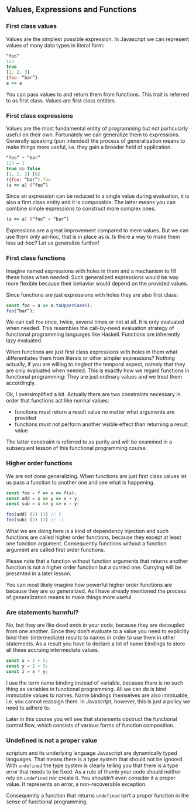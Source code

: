 ## Values, Expressions and Functions

### First class values

Values are the simplest possible expression. In Javascript we can represent values of many data types in literal form:

```Javascript
“foo”
123
true
[1, 2, 3]
{foo: “bar”}
a => a
```

You can pass values to and return them from functions. This trait is referred to as first class. Values are first class entities.

### First class expressions

Values are the most fundamental entity of programming but not particularly useful on their own. Fortunately we can generalize them to expressions. Generally speaking (pun intended) the process of generalization means to make things more useful, i.e. they gain a broader field of application.

```Javascript
“foo” + “bar”
123 – 1
true && false
[1, 2, 3] [0]
({foo: “bar”).foo
(a => a) (“foo”)
```

Since an expression can be reduced to a single value during evaluation, it is also a first class entity and it is composable. The latter means you can combine simple expressions to construct more complex ones.

```Javascript
(a => a) (“foo” + “bar”)
```

Expressions are a great improvement compared to mere values. But we can use them only ad-hoc, that is in place as is. Is there a way to make them less ad-hoc? Let us generalize further!

### First class functions

Imagine named expressions with holes in them and a mechanism to fill these holes when needed. Such generalized expressions would be way more flexible because their behavior would depend on the provided values.

Since functions are just expressions with holes they are also first class:

```Javascript
const foo = a => a.toUpperCase();
foo(“bar”);
```

We can call `foo` once, twice, several times or not at all. It is only evaluated when needed. This resembles the call-by-need evaluation strategy of functional programming languages like Haskell. Functions are inherently lazy evaluated.

When functions are just first class expressions with holes in them what differentiates them from literals or other simpler expressions? Nothing actually, if you are willing to neglect the temporal aspect, namely that they are only evaluated when needed. This is exactly how we regard functions in functional programming: They are just ordinary values and we treat them accordingly.

Ok, I oversimplified a bit. Actually there are two constraints necessary in order that functions act like normal values:

* functions must return a result value no matter what arguments are provided
* functions must not perform another visible effect than returning a result value

The latter constraint is referred to as purity and will be examined in a subsequent lesson of this functional programming course.

### Higher order functions

We are not done generalizing. When functions are just first class values let us pass a function to another one and see what is happening.

```Javascript
const foo = f => x => f(x);
const add = x => y => x + y;
const sub = x => y => x – y;

foo(add) (2) (3) // 5
foo(sub) (2) (3) // -1
```

What we are doing here is a kind of dependency injection and such functions are called higher order functions, because they except at least one function argument. Consequently functions without a function argument are called first order functions.

Please note that a function without function arguments that returns another function is not a higher order function but a curried one. Currying will be presented in a later lesson.

You can most likely imagine how powerful higher order functions are because they are so generalized. As I have already mentioned the process of generalization means to make things more useful.

### Are statements harmful?

No, but they are like dead ends in your code, because they are decoupled from one another. Since they don't evaluate to a value you need to explicitly bind their (intermediate) results to names in order to use them in other statements. As a result you have to declare a lot of name bindings to store all these accruing intermediate values.

```Javascript
const x = 1 + 2;
const y = 2 + 3;
const z = x * y;
```

I use the term name binding instead of variable, because there is no such thing as variables in functional programming. All we can do is bind immutable values to names. Name bindings themselves are also immtuable, i.e. you cannot reassign them. In Javascript, however, this is just a policy we need to adhere to.

Later in this course you will see that statements obstruct the functional control flow, which consists of various forms of function composition.

### Undefined is not a proper value

scriptum and its underlying language Javascript are dynamically typed languages. That means there is a type system that should not be ignored. With `undefined` the type system is clearly telling you that there is a type error that needs to be fixed. As a rule of thumb your code should neither rely on `undefined` nor create it. You shouldn‘t even consider it a proper value. It represents an error, a non-recoverable exception.

Consequently a function that returns `undefined` isn‘t a proper function in the sense of functional programming.
